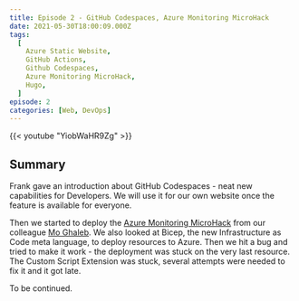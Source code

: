```yaml
---
title: Episode 2 - GitHub Codespaces, Azure Monitoring MicroHack
date: 2021-05-30T18:00:09.000Z
tags:
  [
    Azure Static Website,
    GitHub Actions,
    Github Codespaces,
    Azure Monitoring MicroHack,
    Hugo,
  ]
episode: 2
categories: [Web, DevOps]
---
```


{{< youtube "YiobWaHR9Zg" >}}

## Summary

Frank gave an introduction about GitHub Codespaces - neat new capabilities for Developers. We will use it for our own website once the feature is available for everyone.

Then we started to deploy the [Azure Monitoring MicroHack](https://github.com/msghaleb/AzureMonitorHackathon)
from our colleague [Mo Ghaleb](https://www.linkedin.com/in/mohghaleb/). We also looked at Bicep, the new Infrastructure as Code meta language, to deploy resources to Azure.
Then we hit a bug and tried to make it work - the deployment was stuck on the very last resource. The Custom Script Extension was stuck, several attempts were needed to fix it and it got late.

To be continued.
